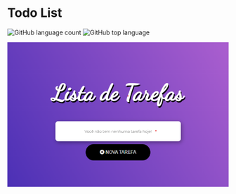 # Todo List

![GitHub language count](https://img.shields.io/github/languages/count/mateuzus/todo-list?style=plastic)
![GitHub top language](https://img.shields.io/github/languages/top/mateuzus/todo-list)

<p align="center">
<img src="src/assets/screen.png">
</p>
